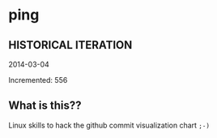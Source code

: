 # ping

## HISTORICAL ITERATION
2014-03-04

Incremented: 556

## What is this?? 
Linux skills to hack the github commit visualization chart `;-)`
